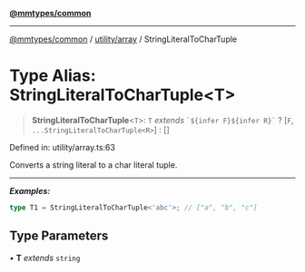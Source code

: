 [**@mmtypes/common**](../../../README.md)

***

[@mmtypes/common](../../../modules.md) / [utility/array](../README.md) / StringLiteralToCharTuple

# Type Alias: StringLiteralToCharTuple\<T\>

> **StringLiteralToCharTuple**\<`T`\>: `T` *extends* `` `${infer F}${infer R}` `` ? \[`F`, `...StringLiteralToCharTuple<R>`\] : \[\]

Defined in: utility/array.ts:63

Converts a string literal to a char literal tuple.

---
_**Examples:**_
```typescript
type T1 = StringLiteralToCharTuple<'abc'>; // ["a", "b", "c"]
```

## Type Parameters

• **T** *extends* `string`

